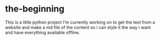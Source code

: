 # the-beginning

This is a little python project I'm currently working on to get the text from a website and make a md file of the content so i can style it the way i want and have everything available offline.
